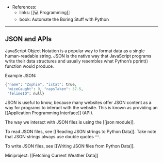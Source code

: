 - References:
	- links: [[💻 Programming]]
	- book: Automate the Boring Stuff with Python

---

## JSON and APIs

JavaScript Object Notation is a popular way to format data as a single human-readable string. JSON is the native way that JavaScript programs write their data structures and usually resembles what Python’s pprint() function would produce.

Example JSON:
```py
{"name": "Zophie", "isCat": true,
 "miceCaught": 0, "napsTaken": 37.5,
 "felineIQ": null}
```

JSON is useful to know, because many websites offer JSON content as a way for programs to interact with the website. This is known as providing an [[Application Programming Interface]] (API). 

The way we interact with JSON files is using the [[json module]].

To read JSON files, see [[Reading JSON strings to Python Data]]. Take note that JSON strings always use double quotes `""`.

To write JSON files, see [[Writing JSON files from Python Data]].

Miniproject: [[Fetching Current Weather Data]]
